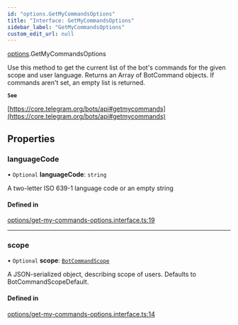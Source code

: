 ```yaml
---
id: "options.GetMyCommandsOptions"
title: "Interface: GetMyCommandsOptions"
sidebar_label: "GetMyCommandsOptions"
custom_edit_url: null
---
```


[options](../modules/options.md).GetMyCommandsOptions

Use this method to get the current list of the bot's commands for the given
scope and user language. Returns an Array of BotCommand objects. If commands
aren't set, an empty list is returned.

**`See`**

[https://core.telegram.org/bots/api#getmycommands](https://core.telegram.org/bots/api#getmycommands)

## Properties

### languageCode

• `Optional` **languageCode**: `string`

A two-letter ISO 639-1 language code or an empty string

#### Defined in

[options/get-my-commands-options.interface.ts:19](https://github.com/DeityLamb/telegramjs/blob/32b4cca/packages/common/lib/interfaces/options/get-my-commands-options.interface.ts#L19)

___

### scope

• `Optional` **scope**: [`BotCommandScope`](../modules/types.md#botcommandscope)

A JSON-serialized object, describing scope of users. Defaults to
BotCommandScopeDefault.

#### Defined in

[options/get-my-commands-options.interface.ts:14](https://github.com/DeityLamb/telegramjs/blob/32b4cca/packages/common/lib/interfaces/options/get-my-commands-options.interface.ts#L14)
